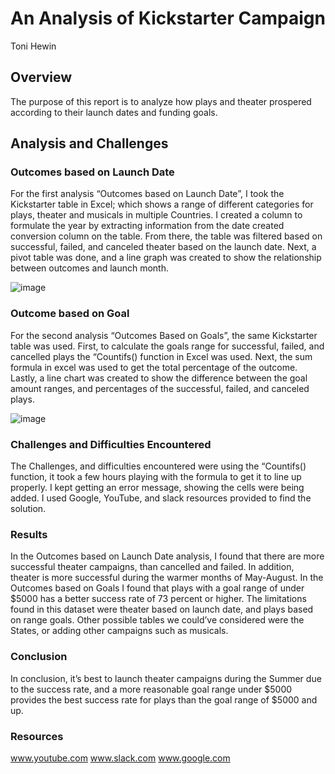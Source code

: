 # An Analysis of Kickstarter Campaign
Toni Hewin
## Overview
The purpose of this report is to analyze how plays and theater prospered according to their launch dates and funding goals.
## Analysis and Challenges
### Outcomes based on Launch Date
For the first analysis “Outcomes based on Launch Date”, I took the Kickstarter table in Excel; which shows a range of different categories for plays, theater and musicals in multiple Countries. I created a column to formulate the year by extracting information from the date created conversion column on the table. From there, the table was filtered based on successful, failed, and canceled theater based on the launch date. Next, a pivot table was done, and a line graph was created to show the relationship between outcomes and launch month.

![image](https://user-images.githubusercontent.com/101079743/160252281-949bf62c-b4ab-49e2-a223-d04eabfaffa0.png)
### Outcome based on Goal
For the second analysis “Outcomes Based on Goals”, the same Kickstarter table was used. First, to calculate the goals range for successful, failed, and cancelled plays the “Countifs() function in Excel was used. Next, the sum formula in excel was used to get the total percentage of the outcome. Lastly, a line chart was created to show the difference between the goal amount ranges, and percentages of the successful, failed, and canceled plays.

![image](https://user-images.githubusercontent.com/101079743/160252372-2e4c0ade-24df-44ba-af01-2d0890aedf7b.png)
### Challenges and Difficulties Encountered
The Challenges, and difficulties encountered were using the “Countifs() function, it took a few hours playing with the formula to get it to line up properly. I kept getting an error message, showing the cells were being added. I used Google, YouTube, and slack resources provided to find the solution.  
### Results
In the Outcomes based on Launch Date analysis, I found that there are more successful theater campaigns, than cancelled and failed. In addition, theater is more successful during the warmer months of May-August. 
In the Outcomes based on Goals I found that plays with a goal range of under $5000 has a better success rate of 73 percent or higher. 
The limitations found in this dataset were theater based on launch date, and plays based on range goals. Other possible tables we could’ve considered were the States, or adding other campaigns such as musicals.
### Conclusion
In conclusion, it’s best to launch theater campaigns during the Summer due to the success rate, and a more reasonable goal range under $5000 provides the best success rate for plays than the goal range of $5000 and up.
### Resources
www.youtube.com 
www.slack.com
www.google.com
